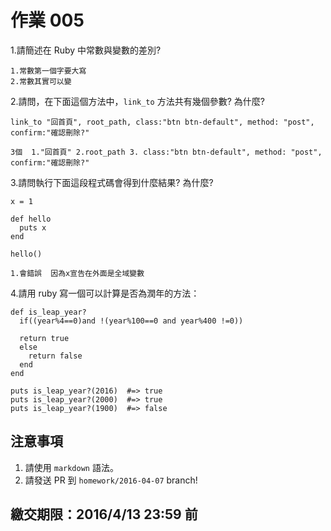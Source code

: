 # 作業 005

1.請簡述在 Ruby 中常數與變數的差別?

```
1.常數第一個字要大寫
2.常數其實可以變
```

2.請問，在下面這個方法中，`link_to` 方法共有幾個參數? 為什麼?

```
link_to "回首頁", root_path, class:"btn btn-default", method: "post", confirm:"確認刪除?"

```
```
3個  1."回首頁" 2.root_path 3. class:"btn btn-default", method: "post", confirm:"確認刪除?"

```

3.請問執行下面這段程式碼會得到什麼結果? 為什麼?

```
x = 1

def hello
  puts x
end

hello()
```

```
1.會錯誤  因為x宣告在外面是全域變數
```

4.請用 ruby 寫一個可以計算是否為潤年的方法：

```
def is_leap_year?
  if((year%4==0)and !(year%100==0 and year%400 !=0))
  
  return true
  else
    return false
  end
end

puts is_leap_year?(2016)  #=> true
puts is_leap_year?(2000)  #=> true
puts is_leap_year?(1900)  #=> false
```

## 注意事項

1. 請使用 `markdown` 語法。
2. 請發送 PR 到 `homework/2016-04-07` branch!

## 繳交期限：2016/4/13 23:59 前
